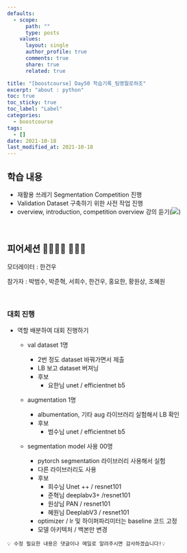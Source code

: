 ```yaml
---
defaults:
  - scope:
      path: ""
      type: posts
    values:
      layout: single
      author_profile: true
      comments: true
      share: true
      related: true

title: "[boostcourse] Day50 학습기록_팀명뭘로하조"
excerpt: "about : python"
toc: true
toc_sticky: true
toc_label: "Label"
categories:
  - boostcourse
tags:
  - []
date: 2021-10-18
last_modified_at: 2021-10-18
---
```


## 학습 내용

- 재활용 쓰레기 Segmentation Competition 진행
- Validation Dataset 구축하기 위한 사전 작업 진행
- overview, introduction, competition overview 강의 듣기(<a href="https://hongsusoo.github.io/ai/seg_overview"><img src="https://img.shields.io/badge/-overview-red"/></a>)

<br>

## 피어세션 👨‍👨‍👦‍👦 👨‍👨‍👦

모더레이터 : 한건우

참가자 : 박범수, 박준혁, 서희수, 한건우, 홍요한, 황원상, 조혜원

<br>

### 대회 진행

- 역할 배분하여 대회 진행하기

  - val dataset 1명
      - 2번 정도 dataset 바꿔가면서 제출
      - LB 보고 dataset 버져닝
      - 후보
          - 요한님 unet / efficientnet b5
          
  - augmentation 1명
      - albumentation, 기타 aug 라이브러리 실험해서 LB 확인
      - 후보
          - 범수님 unet / efficientnet b5
          
  - segmentation model 사용 00명
      - pytorch segmentation 라이브러리 사용해서 실험
      - 다른 라이브러리도 사용
      - 후보
          - 희수님 Unet ++ / resnet101
          - 준혁님 deeplabv3+ /resnet101
          - 원상님 PAN / resnet101
          - 혜원님 DeeplabV3 / resnet101
      - optimizer / lr 및 하이퍼파리미터는 baseline 코드 고정
      - 모델 아키텍처 / 백본만 변경


```
💡 수정 필요한 내용은 댓글이나 메일로 알려주시면 감사하겠습니다!💡 
```
